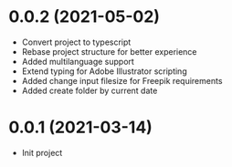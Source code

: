 # 0.0.2 (2021-05-02)
* Convert project to typescript
* Rebase project structure for better experience
* Added multilanguage support
* Extend typing for Adobe Illustrator scripting
* Added change input filesize for Freepik requirements
* Added create folder by current date

# 0.0.1 (2021-03-14)
* Init project
